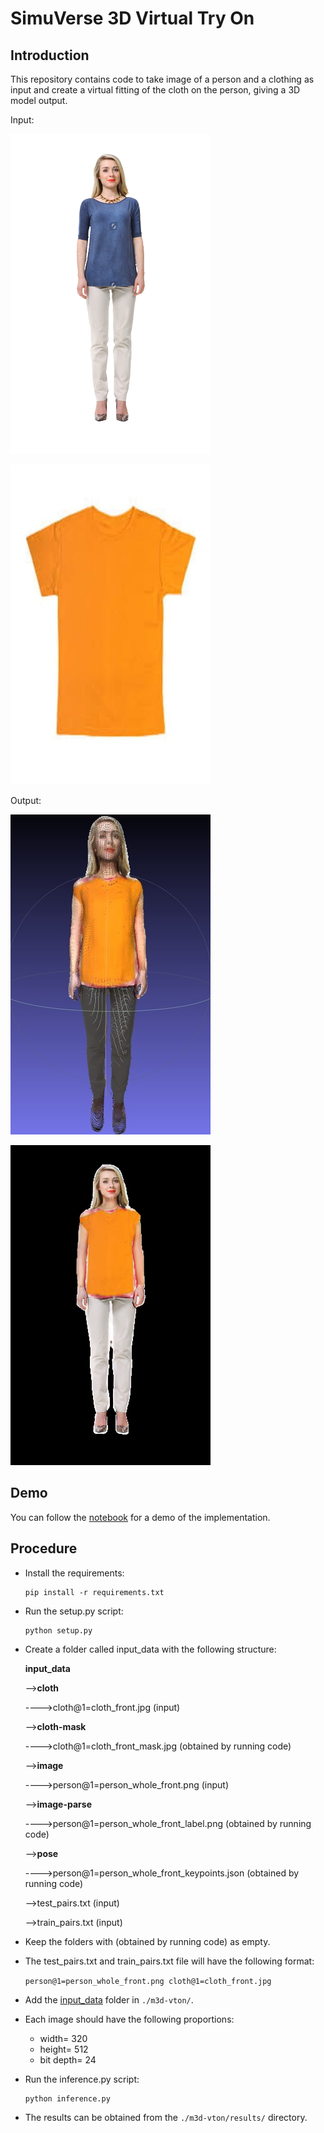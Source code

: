 # SimuVerse 3D Virtual Try On

## Introduction
This repository contains code to take image of a person and a clothing as input and create a virtual fitting of the cloth on the person, giving a 3D model output.

Input:

![Person](./assets/person@1=person_whole_front.png)

![Cloth](./assets/cloth@1=cloth_front.jpg)

Output:

![PointCloud](./assets/person1=person_whole_front_result_3d.jpg)

![Image](./assets/person@1=person_whole_front_result_2d.png)

## Demo
You can follow the [notebook](./notebooks/M3D_VTON_Final.ipynb) for a demo of the implementation.

## Procedure
- Install the requirements:

  ```
  pip install -r requirements.txt
  ```
- Run the setup.py script:

  ```
  python setup.py
  ```
- Create a folder called input_data with the following structure:

    __input_data__

    -->__cloth__

    ---->cloth@1=cloth_front.jpg (input)

    -->__cloth-mask__

    ---->cloth@1=cloth_front_mask.jpg (obtained by running code)

    -->__image__

    ---->person@1=person_whole_front.png (input)

    -->__image-parse__

    ---->person@1=person_whole_front_label.png (obtained by running code)

    -->__pose__

    ---->person@1=person_whole_front_keypoints.json (obtained by running code)

    -->test_pairs.txt (input)

    -->train_pairs.txt (input)
- Keep the folders with (obtained by running code) as empty.
- The test_pairs.txt and train_pairs.txt file will have the following format:
  
  `person@1=person_whole_front.png cloth@1=cloth_front.jpg`
  
- Add the [input_data](./input_data) folder in `./m3d-vton/`.

- Each image should have the following proportions:
    - width= 320
    - height= 512
    - bit depth= 24
- Run the inference.py script:
  
  ```
  python inference.py
  ```
- The results can be obtained from the `./m3d-vton/results/` directory.
